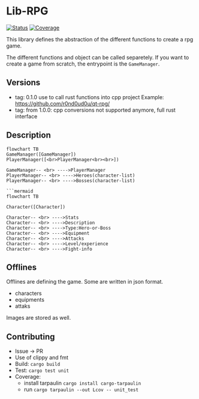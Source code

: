 [status-img]: https://github.com/r0nd0ud0u/lib-rpg/actions/workflows/test.yml/badge.svg?branch=main
[status-url]: https://github.com/r0nd0ud0u/lib-rpg/actions/workflows/test.yml
[coverage-img]: https://img.shields.io/badge/Coverage-click--here-success?logo=github
[coverage-url]: https://r0nd0ud0u.github.io/lib-rpg/coverage/index.html

# Lib-RPG

[![Status][status-img]][status-url]
[![Coverage][coverage-img]][coverage-url]

This library defines the abstraction of the different functions to create a rpg game.

The different functions and object can be called separetely.
If you want to create a game from scratch, the entrypoint is the `GameManager`.

## Versions
- tag: 0.1.0 use  to call rust functions into cpp project
Example: https://github.com/r0nd0ud0u/qt-rpg/
- tag: from 1.0.0: cpp conversions not supported anymore, full rust interface 

## Description
```mermaid
flowchart TB
GameManager([GameManager])
PlayerManager([<br>PlayerManager<br><br>])

GameManager-- <br> ---->PlayerManager
PlayerManager-- <br> ---->Heroes(character-list)
PlayerManager-- <br> ---->Bosses(character-list)

```mermaid
flowchart TB

Character([Character])

Character-- <br> ---->Stats
Character-- <br> ---->Description
Character-- <br> ---->Type:Hero-or-Boss
Character-- <br> ---->Equipment
Character-- <br> ---->Attacks
Character-- <br> ---->Level/experience
Character-- <br> ---->Fight-info

```

## Offlines
Offlines are defining the game.
Some are written in json format.
- characters
- equipments
- attaks

Images are stored as well.

## Contributing
- Issue -> PR
- Use of clippy and fmt
- Build: `cargo build`
- Test: `cargo test unit`
- Coverage: 
    - install tarpaulin `cargo install cargo-tarpaulin` 
    - run `cargo tarpaulin --out Lcov -- unit_test`

